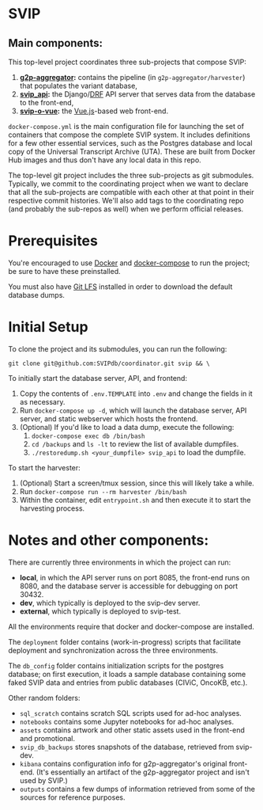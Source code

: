 # SVIP

## Main components:

This top-level project coordinates three sub-projects that compose SVIP:
1. **[g2p-aggregator](https://gitlab.ethz.ch/svip/g2p-aggregator):** contains the pipeline (in `g2p-aggregator/harvester`) that populates the variant database,
2. **[svip_api](https://gitlab.ethz.ch/svip/svip_api):** the Django/[DRF](https://www.django-rest-framework.org/) API server that serves data from the database to the front-end,
3. **[svip-o-vue](https://gitlab.ethz.ch/svip/svip-o-vue):** the [Vue.js](https://vuejs.org/)-based web front-end.

`docker-compose.yml` is the main configuration file for launching the set of containers
that compose the complete SVIP system. It includes definitions for a few other essential
services, such as the Postgres database and local copy of the Universal Transcript Archive
(UTA). These are built from Docker Hub images and thus don't have any local data
in this repo.

The top-level git project includes the three sub-projects as git submodules. Typically,
we commit to the coordinating project when we want to declare that all the sub-projects
are compatible with each other at that point in their respective commit histories. We'll
also add tags to the coordinating repo (and probably the sub-repos as well) when we
perform official releases.

# Prerequisites

You're encouraged to use [Docker](https://www.docker.com/products/docker-desktop) and
[docker-compose](https://docs.docker.com/compose/install/) to run the project; be sure to
have these preinstalled.

You must also have [Git LFS](https://git-lfs.github.com/) installed in order to download
the default database dumps.

# Initial Setup

To clone the project and its submodules, you can run the following:

```
git clone git@github.com:SVIPdb/coordinator.git svip && \
```

To initially start the database server, API, and frontend:

1. Copy the contents of `.env.TEMPLATE` into `.env` and change the fields in it as necessary.
2. Run `docker-compose up -d`, which will launch the database server, API server,
   and static webserver which hosts the frontend.
3. (Optional) If you'd like to load a data dump, execute the following:
   1. `docker-compose exec db /bin/bash`
   2. `cd /backups` and `ls -lt` to review the list of available dumpfiles.
   3. `./restoredump.sh <your_dumpfile> svip_api` to load the dumpfile.

To start the harvester:

1. (Optional) Start a screen/tmux session, since this will likely take a while.
2. Run `docker-compose run --rm harvester /bin/bash`
3. Within the container, edit `entrypoint.sh` and then execute it to start the harvesting process.

# Notes and other components:

There are currently three environments in which the project can run:
- **local**, in which the API server runs on port 8085, the front-end runs on 8080,
and the database server is accessible for debugging on port 30432.
- **dev**, which typically is deployed to the svip-dev server.
- **external**, which typically is deployed to svip-test.

All the environments require that docker and docker-compose are installed.

The `deployment` folder contains (work-in-progress) scripts that facilitate deployment
and synchronization across the three environments.

The `db_config` folder contains initialization scripts for the postgres database;
on first execution, it loads a sample database containing some faked SVIP data and
entries from public databases (CIViC, OncoKB, etc.).

Other random folders:
- `sql_scratch` contains scratch SQL scripts used for ad-hoc analyses.
- `notebooks` contains some Jupyter notebooks for ad-hoc analyses.
- `assets` contains artwork and other static assets used in the front-end and promotional.
- `svip_db_backups` stores snapshots of the database, retrieved from svip-dev.
- `kibana` contains configuration info for g2p-aggregator's original front-end.
(It's essentially an artifact of the g2p-aggregator project and isn't used by SVIP.)
- `outputs` contains a few dumps of information retrieved from some of the sources
for reference purposes.
